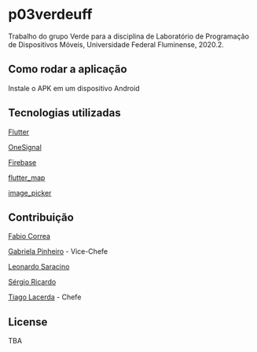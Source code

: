 # p03verdeuff
Trabalho do grupo Verde para a disciplina de Laboratório de Programação de Dispositivos Móveis, Universidade Federal Fluminense, 2020.2.

## Como rodar a aplicação
Instale o APK em um dispositivo Android

## Tecnologias utilizadas
[Flutter](https://flutter.dev/)

[OneSignal](https://onesignal.com/)

[Firebase](https://firebase.google.com)

[flutter_map](https://github.com/fleaflet/flutter_map)

[image_picker](https://pub.dev/packages/image_picker)

## Contribuição
[Fabio Correa](https://github.com/Fabioscpuf)

[Gabriela Pinheiro](https://github.com/GabrielaPC) - Vice-Chefe

[Leonardo Saracino](https://github.com/leosaracino)

[Sérgio Ricardo](https://github.com/sricardov)

[Tiago Lacerda](https://github.com/TiagoLacerda/) - Chefe

## License

TBA
